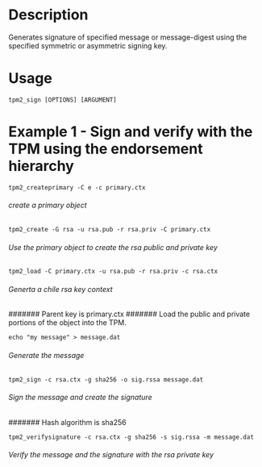 # Description
Generates signature of specified message or message-digest using the specified symmetric or asymmetric signing key. 


# Usage
`tpm2_sign [OPTIONS] [ARGUMENT]`

# Example 1 - Sign and verify with the TPM using the endorsement hierarchy
`tpm2_createprimary -C e -c primary.ctx`
###### create a primary object 

`tpm2_create -G rsa -u rsa.pub -r rsa.priv -C primary.ctx`
###### Use the primary object to create the rsa public and private key

`tpm2_load -C primary.ctx -u rsa.pub -r rsa.priv -c rsa.ctx`
###### Generta a chile rsa key context
####### Parent key is primary.ctx
####### Load the public and private portions of the object into the TPM.

`echo "my message" > message.dat`
###### Generate the message

`tpm2_sign -c rsa.ctx -g sha256 -o sig.rssa message.dat`
###### Sign the message and create the signature
####### Hash algorithm is sha256

`tpm2_verifysignature -c rsa.ctx -g sha256 -s sig.rssa -m message.dat`
###### Verify the message and the signature with the rsa private key
